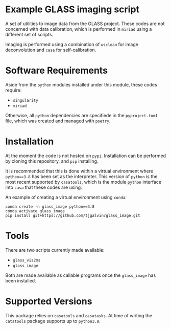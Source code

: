 # Example GLASS imaging script

A set of utilities to image data from the GLASS project. These codes are not concerned with data calibration, which is performed in `miriad` using a different set of scripts. 

Imaging is performed using a combination of `wsclean` for image deconvolution and `casa` for self-calibration. 

# Software Requirements

Aside from the `python` modules installed under this module, these codes require:
- `singularity`
- `miriad`

Otherwise, all `python` dependencies are specifiede in the `pyproject.toml` file, which was created and managed with `poetry`. 

# Installation

At the moment the code is not hosted on `pypi`. Installation can be performed by cloning this repository, and `pip` installing. 

It is recommended that this is done within a virtual environment where `python==3.8` has been set as the interpreter. This version of `python` is the most recent supported by `casatools`, which is the module `python` interface into `casa` that these codes are using. 

An example of creating a virtual environment using `conda`:

```
conda create -n glass_image python==3.8
conda activate glass_image
pip install git+https://github.com/tjgalvin/glass_image.git
```

# Tools

There are two scripts currently made available:

- `glass_vis2ms`
- `glass_image`

Both are made available as callable programs once the `glass_image` has been installed. 

# Supported Versions

This package relies on `casatools` and `casatasks`. At time of writing the `catatools` package supports up to `python3.8`. 